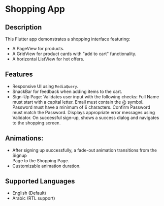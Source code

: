 # Shopping App

## Description
This Flutter app demonstrates a shopping interface featuring:
- A PageView for products.
- A GridView for product cards with "add to cart" functionality.
- A horizontal ListView for hot offers.

## Features
- Responsive UI using `MediaQuery`.
- SnackBar for feedback when adding items to the cart.
- Sign-Up Page:
    Validates user input with the following checks:
    Full Name must start with a capital letter.
    Email must contain the @ symbol.
    Password must have a minimum of 6 characters.
    Confirm Password must match the Password.
    Displays appropriate error messages using Validator.
    On successful sign-up, shows a success dialog and navigates to the shopping screen.

## Animations:
- After signing up successfully, a fade-out animation transitions from the Signup   
  Page to the Shopping Page.
- Customizable animation duration.

## Supported Languages
- English (Default)
- Arabic (RTL support)
